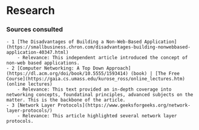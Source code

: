# Research

### Sources consulted
    - 1 [The Disadvantages of Building a Non-Web-Based Application](https://smallbusiness.chron.com/disadvantages-building-nonwebbased-application-40347.html)
        - Relevance: This independent article introduced the concept of non-web based applications.
    - 2 [Computer Networking: A Top Down Approach](https://dl.acm.org/doi/book/10.5555/1593414) (book) | [The Free Course](https://gaia.cs.umass.edu/kurose_ross/online_lectures.htm) (online lectures)
        - Relevance: This text provided an in-depth coverage into networking concepts, foundatinal principles, advanced subjects on the matter. This is the backbone of the article.
    - 3 [Network Layer Protocols](https://www.geeksforgeeks.org/network-layer-protocols/)
        - Relevance: This article highlighted several network layer protocols.